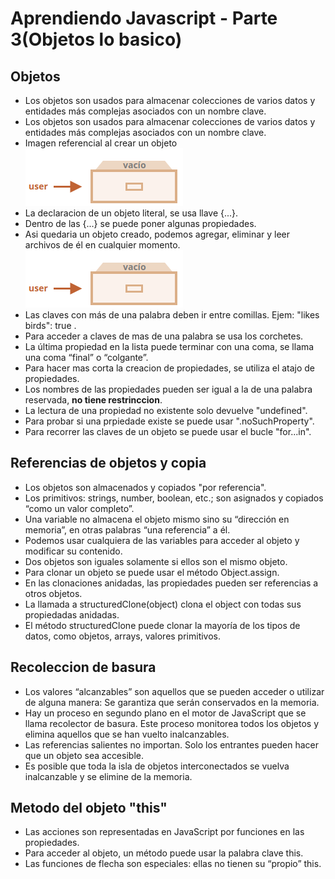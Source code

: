 # Aprendiendo Javascript - Parte 3(Objetos lo basico)

## Objetos
- Los objetos son usados para almacenar colecciones de varios datos y entidades más complejas asociados con un nombre clave. 
- Los objetos son usados para almacenar colecciones de varios datos y entidades más complejas asociados con un nombre clave. 
- Imagen referencial al crear un objeto
  ![Objeto vacio](./../images/objeto_vacio.png)
- La declaracion de un objeto literal, se usa llave {...}.
- Dentro de las {...} se puede poner algunas propiedades.
- Asi quedaria un objeto creado, podemos agregar, eliminar y leer archivos de él en cualquier momento.
  ![Objeto vacio](./../images/objeto_vacio.png)
- Las claves con más de una palabra deben ir entre comillas. Ejem: "likes birds": true .
- Para acceder a claves de mas de una palabra se usa los corchetes.
- La última propiedad en la lista puede terminar con una coma, se llama una coma “final” o “colgante”. 
- Para hacer mas corta la creacion de propiedades, se utiliza el atajo de propiedades.
- Los nombres de las propiedades pueden ser igual a la de una palabra reservada, **no tiene restrinccion**.
- La lectura de una propiedad no existente solo devuelve "undefined".
- Para probar si una prpiedade existe se puede usar ".noSuchProperty".
- Para recorrer las claves de un objeto se puede usar el bucle "for...in".

## Referencias de objetos y copia
- Los objetos son almacenados y copiados "por referencia".
- Los primitivos: strings, number, boolean, etc.; son asignados y copiados “como un valor completo”.
- Una variable no almacena el objeto mismo sino su “dirección en memoria”, en otras palabras “una referencia” a él.
- Podemos usar cualquiera de las variables para acceder al objeto y modificar su contenido.
- Dos objetos son iguales solamente si ellos son el mismo objeto.
- Para clonar un objeto se puede usar el método Object.assign.
- En las clonaciones anidadas, las propiedades pueden ser referencias a otros objetos.
- La llamada a structuredClone(object) clona el object con todas sus propiedadas anidadas.
- El método structuredClone puede clonar la mayoría de los tipos de datos, como objetos, arrays, valores primitivos.

## Recoleccion de basura
-  Los valores “alcanzables” son aquellos que se pueden acceder o utilizar de alguna manera: Se garantiza que serán conservados en la memoria.
-  Hay un proceso en segundo plano en el motor de JavaScript que se llama recolector de basura. Este proceso monitorea todos los objetos y elimina aquellos que se han vuelto inalcanzables.
-  Las referencias salientes no importan. Solo los entrantes pueden hacer que un objeto sea accesible. 
-  Es posible que toda la isla de objetos interconectados se vuelva inalcanzable y se elimine de la memoria.

## Metodo del objeto "this"
- Las acciones son representadas en JavaScript por funciones en las propiedades.
- Para acceder al objeto, un método puede usar la palabra clave this.
- Las funciones de flecha son especiales: ellas no tienen su “propio” this. 




